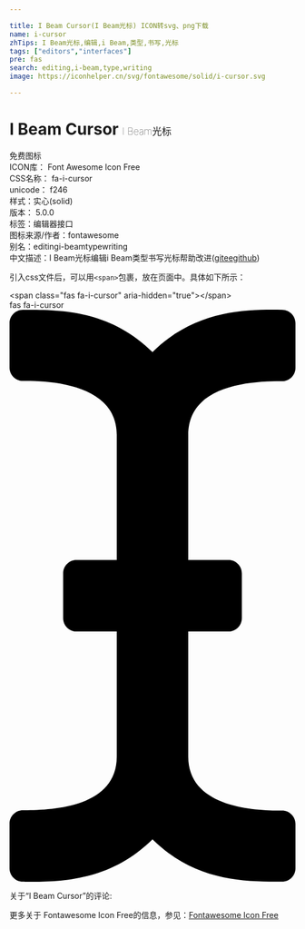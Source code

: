 ```yaml
---

title: I Beam Cursor(I Beam光标) ICON转svg、png下载
name: i-cursor
zhTips: I Beam光标,编辑,i Beam,类型,书写,光标
tags: ["editors","interfaces"]
pre: fas
search: editing,i-beam,type,writing
image: https://iconhelper.cn/svg/fontawesome/solid/i-cursor.svg

---
```


# I Beam Cursor  <small style="font-size: 60%;font-weight: 100">I Beam光标</small>


<div class="detail-page">
<p>
<span><span class="badge-success badge">免费图标</span> </span>
<br/>
<span>
ICON库：
<span class="badge-secondary badge">Font Awesome Icon Free</span> 
</span>
<br/>
<span>
CSS名称：
<span class="badge-secondary badge">fa-i-cursor</span> 
</span>
<br/>
<span>
unicode：
<span class="badge-secondary badge">f246</span> 
<copy-btn content='f246' btn-title=""></copy-btn>
<copy-btn :content='String.fromCodePoint(parseInt("f246", 16))' btn-title="复制U"></copy-btn>
</span><br/><span>样式：<span class="badge-light badge">实心(solid)</span></span>
<br/>
<span>
版本：
<span class="badge-secondary badge">5.0.0</span> 
</span><br/><span>标签：<span class="badge-light badge"><router-link to="/tags/editors.html">编辑器</router-link></span><span class="badge-light badge"><router-link to="/tags/interfaces.html">接口</router-link></span></span>
<br/>
<span>图标来源/作者：<span class="badge-light badge">fontawesome</span></span> 
<br/>
<span>别名：<span class="badge-light badge">editing</span><span class="badge-light badge">i-beam</span><span class="badge-light badge">type</span><span class="badge-light badge">writing</span></span><br/><span class="zh-detail">中文描述：<span class="badge-primary badge">I Beam光标</span><span class="badge-primary badge">编辑</span><span class="badge-primary badge">i Beam</span><span class="badge-primary badge">类型</span><span class="badge-primary badge">书写</span><span class="badge-primary badge">光标</span><span class="help-link"><span>帮助改进</span>(<a href="https://gitee.com/liuwave/icon-helper/edit/master/json/fontawesome/solid/i-cursor.json" target="_blank" rel="noopener noreferrer">gitee</a><a href="https://github.com/liuwave/icon-helper/edit/master/json/fontawesome/solid/i-cursor.json" target="_blank" rel="noopener noreferrer">github</a></span>)</span><br/>
</p>
</div>
<div class="alert alert-dark">
  <i class="fas fa-i-cursor fa-xs"></i>
  <i class="fas fa-i-cursor fa-sm"></i>
  <i class="fas fa-i-cursor fa-lg"></i>
  <i class="fas fa-i-cursor fa-2x"></i>
  <i class="fas fa-i-cursor fa-3x"></i>
  <i class="fas fa-i-cursor fa-5x"></i>
  <i class="fas fa-i-cursor fa-7x"></i>
</div>
<div>
  <p>引入css文件后，可以用<code>&lt;span&gt;</code>包裹，放在页面中。具体如下所示：    
  </p>
  <div class="alert alert-primary" style="font-size: 14px">
    &lt;span class="fas fa-i-cursor" aria-hidden="true"&gt;&lt;/span&gt;
    <copy-btn content='<span class="fas fa-i-cursor" aria-hidden="true"></span>'></copy-btn>
  </div>
  <div class="alert alert-secondary">
    <i class="fas fa-i-cursor"
    style="font-size: 24px"
    aria-hidden="true"></i> fas fa-i-cursor
    <copy-btn content="fas fa-i-cursor" btn-title="复制图标名称"></copy-btn>
  </div>
</div>
<div id="svg" class="svg-wrap">
<svg xmlns="http://www.w3.org/2000/svg" viewBox="0 0 256 512"><path d="M256 52.048V12.065C256 5.496 250.726.148 244.158.066 211.621-.344 166.469.011 128 37.959 90.266.736 46.979-.114 11.913.114 5.318.157 0 5.519 0 12.114v39.645c0 6.687 5.458 12.078 12.145 11.998C38.111 63.447 96 67.243 96 112.182V224H60c-6.627 0-12 5.373-12 12v40c0 6.627 5.373 12 12 12h36v112c0 44.932-56.075 48.031-83.95 47.959C5.404 447.942 0 453.306 0 459.952v39.983c0 6.569 5.274 11.917 11.842 11.999 32.537.409 77.689.054 116.158-37.894 37.734 37.223 81.021 38.073 116.087 37.845 6.595-.043 11.913-5.405 11.913-12V460.24c0-6.687-5.458-12.078-12.145-11.998C217.889 448.553 160 444.939 160 400V288h36c6.627 0 12-5.373 12-12v-40c0-6.627-5.373-12-12-12h-36V112.182c0-44.932 56.075-48.213 83.95-48.142 6.646.018 12.05-5.346 12.05-11.992z"/></svg>
</div>
<detail full-name='fa-i-cursor'></detail>
<div>
<p>关于“I Beam Cursor”的评论:</p>
</div>
<Vssue title="关于“I Beam Cursor”的评论" ></Vssue>    
<div><p>更多关于  Fontawesome Icon Free的信息，参见：<a target="_blank" href="https://iconhelper.cn/fontawesome.html">Fontawesome Icon Free</a>
</p></div>
